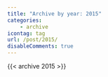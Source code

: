 ```yaml
---
title: "Archive by year: 2015"
categories:
    - archive
icontag: tag
url: /post/2015/
disableComments: true
---
```


{{< archive 2015 >}}